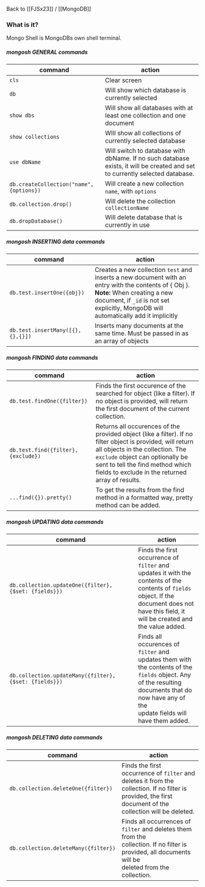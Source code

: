 Back to [[FJSx23]] / [[MongoDB]]
### What is it?
Mongo Shell is MongoDBs own shell terminal. 

##### mongosh GENERAL commands

| command                                  | action                                                                                                                      |
| ---------------------------------------- | --------------------------------------------------------------------------------------------------------------------------- |
| `cls`                                    | Clear screen                                                                                                                |
| `db`                                     | Will show which database is currently selected                                                                              |
| `show dbs`                               | Will show all databases with at least one collection and one document                                                       |
| `show collections`                       | WIll show all collections of currently selected database                                                                    |
| `use dbName`                             | Will switch to database with dbName. If no such database exists, it will be created and set to currently selected database. |
| `db.createCollection("name", {options})` | Will create a new collection `name`, with `options`                                                                         |
| `db.collection.drop()`                   | Will delete the collection `collectionName`                                                                                 |
| `db.dropDatabase()`                      | Will delete database that is currently in use                                                                               |
##### mongosh INSERTING data commands

| command                          | action                                                                                                                                                                                                                         |
| -------------------------------- | ------------------------------------------------------------------------------------------------------------------------------------------------------------------------------------------------------------------------------ |
| `db.test.insertOne({obj})`       | Creates a new collection `test` and inserts a new document with an entry with the contents of { Obj }.<br>**Note:** When creating a new document, if `_id` is not set explicitly, MongoDB will automatically add it implicitly |
| `db.test.insertMany([{},{},{}])` | Inserts many documents at the same time. Must be passed in as an array of objects                                                                                                                                              |

##### mongosh FINDING data commands
| command                            | action                                                                                                                                                                                                                                                                   |
| ---------------------------------- | ------------------------------------------------------------------------------------------------------------------------------------------------------------------------------------------------------------------------------------------------------------------------ |
| `db.test.findOne({filter})`        | Finds the first occurence of the searched for object (like a filter). If no object is provided, will return the first document of the current collection.                                                                                                                |
| `db.test.find({filter},{exclude})` | Returns all occurences of the provided object (like a filter). If no filter object is provided, will return all objects in the collection. The `exclude` object can optionally be sent to tell the find method which fields to exclude in the returned array of results. |
| `...find({}).pretty()`             | To get the results from the find method in a formatted way, pretty method can be added.                                                                                                                                                                                  |
##### mongosh UPDATING data commands
| command                                                | action                                                                                                                                                                                                       |
| ------------------------------------------------------ | ------------------------------------------------------------------------------------------------------------------------------------------------------------------------------------------------------------ |
| `db.collection.updateOne({filter}, {$set: {fields}})`  | Finds the first occurrence of `filter` and <br>updates it with the contents of the <br>contents of `fields` object. If the <br>document does not have this field, it<br>will be created and the value added. |
| `db.collection.updateMany({filter}, {$set: {fields}})` | Finds all occurences of `filter` and<br>updates them with the contents of the<br>`fields` object. Any of the resulting <br>documents that do now have any of the<br>update fields will have them added.      |
##### mongosh DELETING data commands
| command                              | action                                                                                                                                                             |
| ------------------------------------ | ------------------------------------------------------------------------------------------------------------------------------------------------------------------ |
| `db.collection.deleteOne({filter})`  | Finds the first occurrence of `filter` and deletes it from the <br>collection. If no filter is provided, the first document of the <br>collection will be deleted. |
| `db.collection.deleteMany({filter})` | Finds all occurrences of `filter` and deletes them from the<br>collection. If no filter is provided, all documents will be <br>deleted from the collection.        |